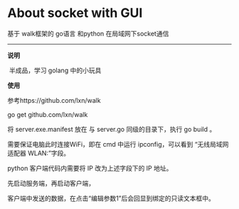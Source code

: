 # About socket with GUI

基于 walk框架的 go语言 和python 在局域网下socket通信

***

**说明**

​        半成品，学习 golang 中的小玩具

**使用**

参考https://github.com/lxn/walk

go get github.com/lxn/walk 

将 server.exe.manifest 放在 与 server.go 同级的目录下，执行 go build 。

需要保证电脑此时连接WiFi，即在 cmd 中运行 ipconfig，可以看到 “无线局域网适配器 WLAN:”字段。



python 客户端代码内需要将 IP 改为上述字段下的 IP 地址。



先启动服务端，再启动客户端，

客户端中发送的数据，在点击“编辑参数1”后会回显到绑定的只读文本框中。
